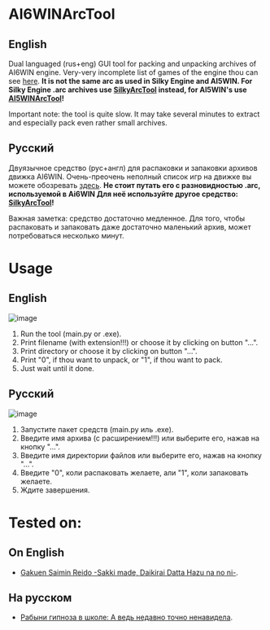 # AI6WINArcTool
## English
Dual languaged (rus+eng) GUI tool for packing and unpacking archives of AI6WIN engine. Very-very incomplete list of games of the engine thou can see [here](https://vndb.org/r?f=fwAI6WIN-). **It is not the same arc as used in Silky Engine and AI5WIN. For Silky Engine .arc archives use [SilkyArcTool](https://github.com/TesterTesterov/SilkyArcTool) instead, for AI5WIN's use [AI5WINArcTool](https://github.com/TesterTesterov/AI5WINArcTool)!**

Important note: the tool is quite slow. It may take several minutes to extract and especially pack even rather small archives.

## Русский
Двуязычное средство (рус+англ) для распаковки и запаковки архивов движка AI6WIN. Очень-преочень неполный список игр на движке вы можете обозревать [здесь](https://vndb.org/r?f=fwAI6WIN-). **Не стоит путать его с разновидностью .arc, используемой в Ai6WIN Для неё используйте другое средство: [SilkyArcTool](https://github.com/TesterTesterov/SilkyArcTool)!**

Важная заметка: средство достаточно медленное. Для того, чтобы распаковать и запаковать даже достаточно маленький архив, может потребоваться несколько минут.

# Usage
## English
![image](https://user-images.githubusercontent.com/66121918/147237868-7a5de2d5-84d0-4896-8fb1-3930cfcb220e.png)
1. Run the tool (main.py or .exe).
2. Print filename (with extension!!!) or choose it by clicking on button "...".
3. Print directory or choose it by clicking on button "...".
4. Print "0", if thou want to unpack, or "1", if thou want to pack.
5. Just wait until it done.

## Русский
![image](https://user-images.githubusercontent.com/66121918/147237925-231f12b9-e7fb-4b23-96d4-8cfff259f078.png)
1. Запустите пакет средств (main.py иль .exe).
2. Введите имя архива (с расширением!!!) или выберите его, нажав на кнопку "...".
3. Введите имя директории файлов или выберите его, нажав на кнопку "...".
4. Введите "0", коли распаковать желаете, али "1", коли запаковать желаете.
5. Ждите завершения.

# Tested on:

## On English
- [Gakuen Saimin Reido -Sakki made, Daikirai Datta Hazu na no ni-](https://vndb.org/v1601).

## На русском
- [Рабыни гипноза в школе: А ведь недавно точно ненавидела](https://vndb.org/v1601).
